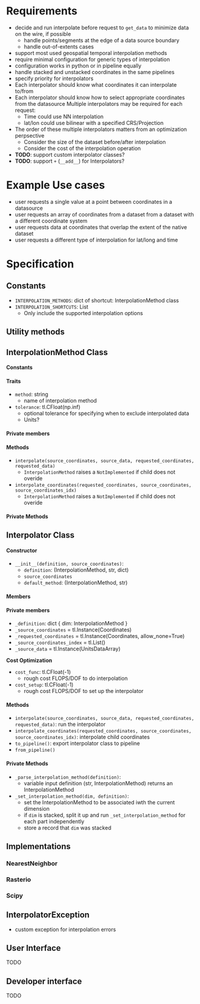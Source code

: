 # Requirements

- decide and run interpolate before request to `get_data` to minimize data on the wire, if possible
    - handle points/segments at the edge of a data source boundary
    - handle out-of-extents cases
- support most used geospatial temporal interpolation methods
- require minimal configuration for generic types of interpolation
- configuration works in python or in pipeline equally
- handle stacked and unstacked coordinates in the same pipelines
- specify priority for interpolators
- Each interpolator should know what coordinates it can interpolate to/from
- Each interpolator should know how to select appropriate coordinates from the datasource
Multiple interpolators may be required for each request:
    - Time could use NN interpolation
    - lat/lon could use bilinear with a specified CRS/Projection
- The order of these multiple interpolators matters from an optimization perpsective
    - Consider the size of the dataset before/after interpolation
    - Consider the cost of the interpolation operation
- **TODO**: support custom interpolator classes?
- **TODO**: support `+` (`__add__`) for Interpolators?

# Example Use cases

- user requests a single value at a point between coordinates in a datasource
- user requests an array of coordinates from a dataset from a dataset with a different coordinate system
- user requests data at coordinates that overlap the extent of the native dataset
- user requests a different type of interpolation for lat/long and time

# Specification

## Constants

- `INTERPOLATION_METHODS`: dict of shortcut: InterpolationMethod class
- `INTERPOLATION_SHORTCUTS`: List
    - Only include the supported interpolation options

## Utility methods





## InterpolationMethod Class

#### Constants

#### Traits

- `method`: string
    + name of interpolation method
- `tolerance`: tl.CFloat(np.inf)
    + optional tolerance for specifying when to exclude interpolated data
    + Units?

#### Private members
#### Methods

- `interpolate(source_coordinates, source_data, requested_coordinates, requested_data)`
    + `InterpolationMethod` raises a `NotImplemented` if child does not overide
- `interpolate_coordinates(requested_coordinates, source_coordinates, source_coordinates_idx)`
    + `InterpolationMethod` raises a `NotImplemented` if child does not overide

#### Private Methods


## Interpolator Class

#### Constructor

- `__init__(definition, source_coordinates)`:
    + `definition`: (InterpolationMethod, str, dict)
    + `source_coordinates`
    + `default_method`: (InterpolationMethod, str)

#### Members

#### Private members

- `_definition`: dict { dim: InterpolationMethod }
- `_source_coordinates` = tl.Instance(Coordinates)
- `_requested_coordinates` = tl.Instance(Coordinates, allow_none=True)
- `_source_coordinates_index` = tl.List()
- `_source_data` = tl.Instance(UnitsDataArray) 

**Cost Optimization**

- `cost_func`: tl.CFloat(-1)
    + rough cost FLOPS/DOF to do interpolation
- `cost_setup`: tl.CFloat(-1)
    + rough cost FLOPS/DOF to set up the interpolator

#### Methods

- `interpolate(source_coordinates, source_data, requested_coordinates, requested_data)`: run the interpolator
- `interpolate_coordinates(requested_coordinates, source_coordinates, source_coordinates_idx)`: interpolate child coordinates
- `to_pipeline()`: export interpolator class to pipeline
- `from_pipeline()`

#### Private Methods

- `_parse_interpolation_method(definition)`: 
    + variable input definition (str, InterpolationMethod) returns an InterpolationMethod
- `_set_interpolation_method(dim, definition)`:
    + set the InterpolationMethod to be associated iwth the current dimension
    + if `dim` is stacked, split it up and run `_set_interpolation_method` for each part independently
    + store a record that `dim` was stacked

## Implementations

### NearestNeighbor

### Rasterio

### Scipy


## InterpolatorException

- custom exception for interpolation errors

## User Interface

TODO

## Developer interface

TODO

